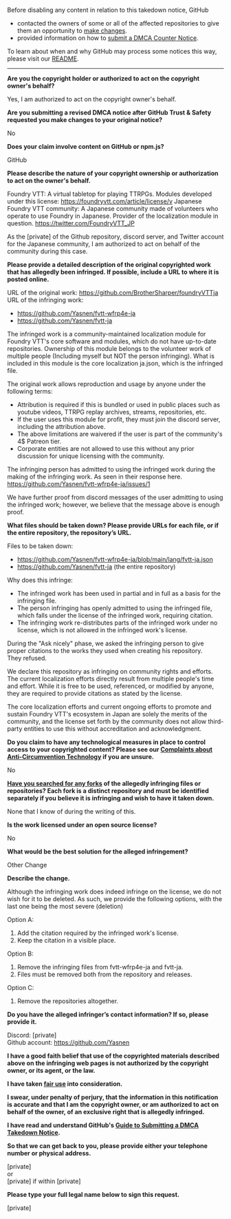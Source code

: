 Before disabling any content in relation to this takedown notice, GitHub
- contacted the owners of some or all of the affected repositories to give them an opportunity to [make changes](https://docs.github.com/en/github/site-policy/dmca-takedown-policy#a-how-does-this-actually-work).
- provided information on how to [submit a DMCA Counter Notice](https://docs.github.com/en/articles/guide-to-submitting-a-dmca-counter-notice).

To learn about when and why GitHub may process some notices this way, please visit our [README](https://github.com/github/dmca/blob/master/README.md#anatomy-of-a-takedown-notice).

---

**Are you the copyright holder or authorized to act on the copyright owner's behalf?**

Yes, I am authorized to act on the copyright owner's behalf.

**Are you submitting a revised DMCA notice after GitHub Trust & Safety requested you make changes to your original notice?**

No

**Does your claim involve content on GitHub or npm.js?**

GitHub

**Please describe the nature of your copyright ownership or authorization to act on the owner's behalf.**

Foundry VTT: A virtual tabletop for playing TTRPGs. Modules developed under this license: https://foundryvtt.com/article/license/v
Japanese Foundry VTT community: A Japanese community made of volunteers who operate to use Foundry in Japanese. Provider of the localization module in question. https://twitter.com/FoundryVTT_JP

As the [private] of the Github repository, discord server, and Twitter account for the Japanese community, I am authorized to act on behalf of the community during this case.

**Please provide a detailed description of the original copyrighted work that has allegedly been infringed. If possible, include a URL to where it is posted online.**

URL of the original work: https://github.com/BrotherSharper/foundryVTTja  
URL of the infringing work:  
- https://github.com/Yasnen/fvtt-wfrp4e-ja  
- https://github.com/Yasnen/fvtt-ja

The infringed work is a community-maintained localization module for Foundry VTT's core software and modules, which do not have up-to-date repositories. Ownership of this module belongs to the volunteer work of multiple people (Including myself but NOT the person infringing). What is included in this module is the core localization ja.json, which is the infringed file.

The original work allows reproduction and usage by anyone under the following terms:

- Attribution is required if this is bundled or used in public places such as youtube videos, TTRPG replay archives, streams, repositories, etc.
- If the user uses this module for profit, they must join the discord server, including the attribution above.
- The above limitations are waivered if the user is part of the community's 4$ Patreon tier.
- Corporate entities are not allowed to use this without any prior discussion for unique licensing with the community.

The infringing person has admitted to using the infringed work during the making of the infringing work. As seen in their response here.
https://github.com/Yasnen/fvtt-wfrp4e-ja/issues/1

We have further proof from discord messages of the user admitting to using the infringed work; however, we believe that the message above is enough proof.

**What files should be taken down? Please provide URLs for each file, or if the entire repository, the repository’s URL.**

Files to be taken down:  
- https://github.com/Yasnen/fvtt-wfrp4e-ja/blob/main/lang/fvtt-ja.json  
- https://github.com/Yasnen/fvtt-ja (the entire repository)  

Why does this infringe:

- The infringed work has been used in partial and in full as a basis for the infringing file.  
- The person infringing has openly admitted to using the infringed file, which falls under the license of the infringed work, requiring citation.  
- The infringing work re-distributes parts of the infringed work under no license, which is not allowed in the infringed work's license.

During the "Ask nicely" phase, we asked the infringing person to give proper citations to the works they used when creating his repository.  
They refused.

We declare this repository as infringing on community rights and efforts.  
The current localization efforts directly result from multiple people's time and effort. While it is free to be used, referenced, or modified by anyone, they are required to provide citations as stated by the license.

The core localization efforts and current ongoing efforts to promote and sustain Foundry VTT's ecosystem in Japan are solely the merits of the community, and the license set forth by the community does not allow third-party entities to use this without accreditation and acknowledgment.

**Do you claim to have any technological measures in place to control access to your copyrighted content? Please see our <a href="https://docs.github.com/articles/guide-to-submitting-a-dmca-takedown-notice#complaints-about-anti-circumvention-technology">Complaints about Anti-Circumvention Technology</a> if you are unsure.**

No

**<a href="https://docs.github.com/articles/dmca-takedown-policy#b-what-about-forks-or-whats-a-fork">Have you searched for any forks</a> of the allegedly infringing files or repositories? Each fork is a distinct repository and must be identified separately if you believe it is infringing and wish to have it taken down.**

None that I know of during the writing of this.

**Is the work licensed under an open source license?**

No

**What would be the best solution for the alleged infringement?**

Other Change

**Describe the change.**

Although the infringing work does indeed infringe on the license, we do not wish for it to be deleted.
As such, we provide the following options, with the last one being the most severe (deletion)

Option A:  
1. Add the citation required by the infringed work's license.  
2. Keep the citation in a visible place.

Option B:  
1. Remove the infringing files from fvtt-wfrp4e-ja and fvtt-ja.  
2. Files must be removed both from the repository and releases.

Option C:  
1. Remove the repositories altogether.

**Do you have the alleged infringer’s contact information? If so, please provide it.**

Discord: [private]  
Github account: https://github.com/Yasnen

**I have a good faith belief that use of the copyrighted materials described above on the infringing web pages is not authorized by the copyright owner, or its agent, or the law.**

**I have taken <a href="https://www.lumendatabase.org/topics/22">fair use</a> into consideration.**

**I swear, under penalty of perjury, that the information in this notification is accurate and that I am the copyright owner, or am authorized to act on behalf of the owner, of an exclusive right that is allegedly infringed.**

**I have read and understand GitHub's <a href="https://docs.github.com/articles/guide-to-submitting-a-dmca-takedown-notice/">Guide to Submitting a DMCA Takedown Notice</a>.**

**So that we can get back to you, please provide either your telephone number or physical address.**

[private]  
or  
[private] if within [private]

**Please type your full legal name below to sign this request.**

[private]
